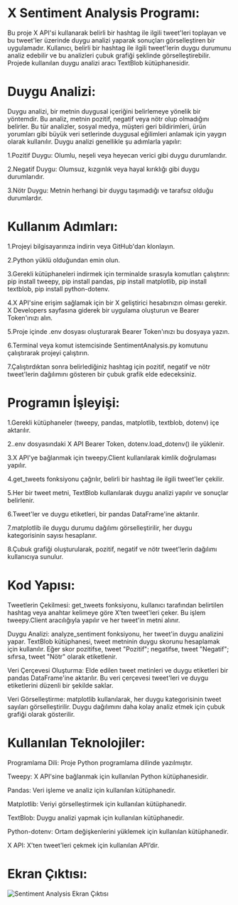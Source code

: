 # X Sentiment Analysis Programı:
Bu proje X API'si kullanarak belirli bir hashtag ile ilgili tweet'leri toplayan ve bu tweet'ler üzerinde duygu analizi yaparak sonuçları görselleştiren bir uygulamadır. Kullanıcı, belirli bir hashtag ile ilgili tweet'lerin duygu durumunu analiz edebilir ve bu analizleri çubuk grafiği şeklinde görselleştirebilir. Projede kullanılan duygu analizi aracı TextBlob kütüphanesidir.

# Duygu Analizi:
Duygu analizi, bir metnin duygusal içeriğini belirlemeye yönelik bir yöntemdir. Bu analiz, metnin pozitif, negatif veya nötr olup olmadığını belirler. Bu tür analizler, sosyal medya, müşteri geri bildirimleri, ürün yorumları gibi büyük veri setlerinde duygusal eğilimleri anlamak için yaygın olarak kullanılır. Duygu analizi genellikle şu adımlarla yapılır:

1.Pozitif Duygu: Olumlu, neşeli veya heyecan verici gibi duygu durumlarıdır.

2.Negatif Duygu: Olumsuz, kızgınlık veya hayal kırıklığı gibi duygu durumlarıdır.

3.Nötr Duygu: Metnin herhangi bir duygu taşımadığı ve tarafsız olduğu durumlardır.

# Kullanım Adımları:
1.Projeyi bilgisayarınıza indirin veya GitHub'dan klonlayın.

2.Python yüklü olduğundan emin olun.

3.Gerekli kütüphaneleri indirmek için terminalde sırasıyla komutları çalıştırın: pip install tweepy, pip install pandas, pip install matplotlib, pip install textblob, pip install python-dotenv.

4.X API'sine erişim sağlamak için bir X geliştirici hesabınızın olması gerekir. X Developers sayfasına giderek bir uygulama oluşturun ve Bearer Token'ınızı alın.

5.Proje içinde .env dosyası oluşturarak Bearer Token'ınızı bu dosyaya yazın.

6.Terminal veya komut istemcisinde SentimentAnalysis.py komutunu çalıştırarak projeyi çalıştırın.

7.Çalıştırdıktan sonra belirlediğiniz hashtag için pozitif, negatif ve nötr tweet'lerin dağılımını gösteren bir çubuk grafik elde edeceksiniz.

# Programın İşleyişi:
1.Gerekli kütüphaneler (tweepy, pandas, matplotlib, textblob, dotenv) içe aktarılır.

2..env dosyasındaki X API Bearer Token, dotenv.load_dotenv() ile yüklenir.

3.X API'ye bağlanmak için tweepy.Client kullanılarak kimlik doğrulaması yapılır.

4.get_tweets fonksiyonu çağrılır, belirli bir hashtag ile ilgili tweet'ler çekilir.

5.Her bir tweet metni, TextBlob kullanılarak duygu analizi yapılır ve sonuçlar belirlenir.

6.Tweet'ler ve duygu etiketleri, bir pandas DataFrame'ine aktarılır.

7.matplotlib ile duygu durumu dağılımı görselleştirilir, her duygu kategorisinin sayısı hesaplanır.

8.Çubuk grafiği oluşturularak, pozitif, negatif ve nötr tweet'lerin dağılımı kullanıcıya sunulur.

# Kod Yapısı:
Tweetlerin Çekilmesi: get_tweets fonksiyonu, kullanıcı tarafından belirtilen hashtag veya anahtar kelimeye göre X’ten tweet'leri çeker. Bu işlem tweepy.Client aracılığıyla yapılır ve her tweet'in metni alınır.

Duygu Analizi: analyze_sentiment fonksiyonu, her tweet'in duygu analizini yapar. TextBlob kütüphanesi, tweet metninin duygu skorunu hesaplamak için kullanılır. Eğer skor pozitifse, tweet "Pozitif"; negatifse, tweet "Negatif"; sıfırsa, tweet "Nötr" olarak etiketlenir.

Veri Çerçevesi Oluşturma: Elde edilen tweet metinleri ve duygu etiketleri bir pandas DataFrame'ine aktarılır. Bu veri çerçevesi tweet'leri ve duygu etiketlerini düzenli bir şekilde saklar.

Veri Görselleştirme: matplotlib kullanılarak, her duygu kategorisinin tweet sayıları görselleştirilir. Duygu dağılımını daha kolay analiz etmek için çubuk grafiği olarak gösterilir.

# Kullanılan Teknolojiler:
Programlama Dili: Proje Python programlama dilinde yazılmıştır.

Tweepy: X API'sine bağlanmak için kullanılan Python kütüphanesidir.

Pandas: Veri işleme ve analiz için kullanılan kütüphanedir.

Matplotlib: Veriyi görselleştirmek için kullanılan kütüphanedir.

TextBlob: Duygu analizi yapmak için kullanılan kütüphanedir.

Python-dotenv: Ortam değişkenlerini yüklemek için kullanılan kütüphanedir.

X API: X’ten tweet'leri çekmek için kullanılan API’dir.

# Ekran Çıktısı:
![Sentiment Analysis Ekran Çıktısı](https://github.com/user-attachments/assets/29fb5c75-4e60-4a41-8f72-04867ee1f89f)
